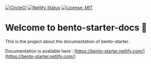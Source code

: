 [![CircleCI](https://circleci.com/gh/kefranabg/bento-starter-docs.svg?style=svg)](https://circleci.com/gh/kefranabg/bento-starter-docs)
[![Netlify Status](https://api.netlify.com/api/v1/badges/73eb3785-fa4c-4126-af93-81186285273c/deploy-status)](https://app.netlify.com/sites/bento-starter/deploys)
[![License: MIT](https://img.shields.io/badge/License-MIT-yellow.svg)](https://opensource.org/licenses/MIT)

# Welcome to bento-starter-docs :wave:

This is the project about the documentation of bento-starter.

Documentation is available here : [https://bento-starter.netlify.com/](https://bento-starter.netlify.com/)
